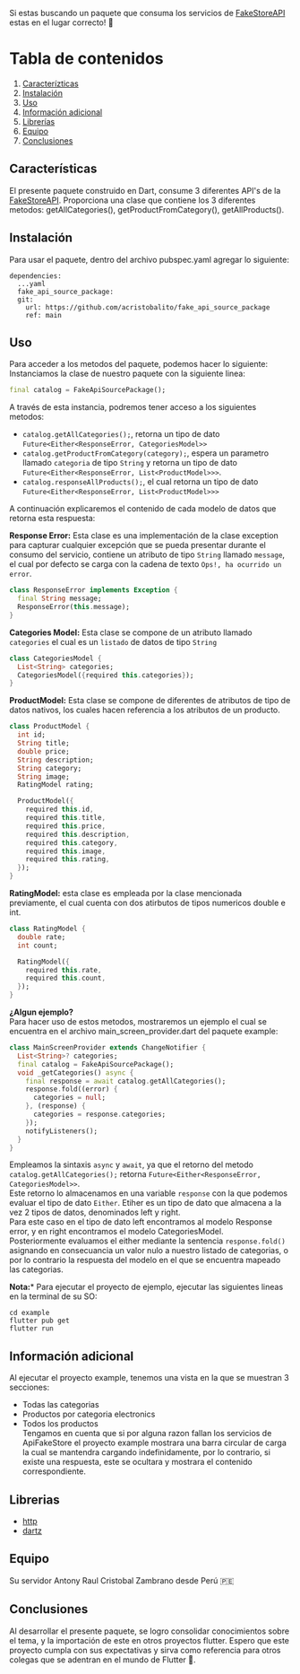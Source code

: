 Si estas buscando un paquete que consuma los servicios de [FakeStoreAPI](https://fakestoreapi.com/) estas en el lugar correcto! 🎉

# Tabla de contenidos
1. [Caracterízticas](#Caracterízticas)
2. [Instalación](#Instalación)
3. [Uso](#Uso)
4. [Información adicional](#Información_adicional)
5. [Librerías](#Librerías)
6. [Equipo](#Equipo)
7. [Conclusiones](#Conclusiones)

## Características

El presente paquete construido en Dart, consume 3 diferentes API's de la [FakeStoreAPI](https://fakestoreapi.com/).
Proporciona una clase que contiene los 3 diferentes metodos: getAllCategories(), getProductFromCategory(), getAllProducts(). 

## Instalación

Para usar el paquete, dentro del archivo pubspec.yaml agregar lo siguiente:   
```
dependencies:
  ...yaml
  fake_api_source_package:
  git:
    url: https://github.com/acristobalito/fake_api_source_package
    ref: main
```

## Uso

Para acceder a los metodos del paquete, podemos hacer lo siguiente:  
Instanciamos la clase de nuestro paquete con la siguiente linea:  
```dart
final catalog = FakeApiSourcePackage();
```
A través de esta instancia, podremos tener acceso a los siguientes metodos:  
* `catalog.getAllCategories();`, retorna un tipo de dato `Future<Either<ResponseError, CategoriesModel>>`
* `catalog.getProductFromCategory(category);`, espera un parametro llamado `categoria` de tipo `String` y retorna un tipo de dato `Future<Either<ResponseError, List<ProductModel>>>`.
* `catalog.responseAllProducts();`, el cual retorna un tipo de dato `Future<Either<ResponseError, List<ProductModel>>>`  
  
A continuación explicaremos el contenido de cada modelo de datos que retorna esta respuesta:  
  
**Response Error:** Esta clase es una implementación de la clase exception para capturar cualquier excepción que se pueda presentar durante el consumo del servicio, contiene un atributo de tipo `String` llamado `message`, el cual por defecto se carga con la cadena de texto `Ops!, ha ocurrido un error`.  
```dart
class ResponseError implements Exception {
  final String message;
  ResponseError(this.message);
}
```
**Categories Model:** Esta clase se compone de un atributo llamado `categories` el cual es un `listado` de datos de tipo `String`
```dart
class CategoriesModel {
  List<String> categories;
  CategoriesModel({required this.categories});
}
```
**ProductModel:** Esta clase se compone de diferentes de atributos de tipo de datos nativos, los cuales hacen referencia a los atributos de un producto.
```dart
class ProductModel {
  int id;
  String title;
  double price;
  String description;
  String category;
  String image;
  RatingModel rating;

  ProductModel({
    required this.id,
    required this.title,
    required this.price,
    required this.description,
    required this.category,
    required this.image,
    required this.rating,
  });
}
```
**RatingModel:** esta clase es empleada por la clase mencionada previamente, el cual cuenta con dos atirbutos de tipos numericos double e int.
```dart
class RatingModel {
  double rate;
  int count;

  RatingModel({
    required this.rate,
    required this.count,
  });
}
```
**¿Algun ejemplo?**  
Para hacer uso de estos metodos, mostraremos un ejemplo el cual se encuentra en el archivo main_screen_provider.dart del paquete example:
```dart
class MainScreenProvider extends ChangeNotifier {
  List<String>? categories;
  final catalog = FakeApiSourcePackage();
  void _getCategories() async {
    final response = await catalog.getAllCategories();
    response.fold((error) {
      categories = null;
    }, (response) {
      categories = response.categories;
    });
    notifyListeners();
  }
}
```
Empleamos la sintaxis `async` y `await`, ya que el retorno del metodo `catalog.getAllCategories();` retorna `Future<Either<ResponseError, CategoriesModel>>`.  
Este retorno lo almacenamos en una variable `response` con la que podemos evaluar el tipo de dato `Either`. 
Etiher es un tipo de dato que almacena a la vez 2 tipos de datos, denominados left y right.  
Para este caso en el tipo de dato left encontramos al modelo Response error, y en right encontramos el modelo CategoriesModel.  
Posteriormente evaluamos el either mediante la sentencia `response.fold()` asignando en consecuancia un valor nulo a nuestro listado de categorias, o por lo contrario la respuesta del modelo en el que se encuentra mapeado las categorias.  
  
**Nota:*** Para ejecutar el proyecto de ejemplo, ejecutar las siguientes lineas en la terminal de su SO: 
```batch
cd example
flutter pub get
flutter run
```

## Información adicional

Al ejecutar el proyecto example, tenemos una vista en la que se muestran 3 secciones:  
* Todas las categorias
* Productos por categoria electronics
* Todos los productos  
Tengamos en cuenta que si por alguna razon fallan los servicios de ApiFakeStore el proyecto example mostrara una barra circular de carga la cual se mantendra cargando indefinidamente, por lo contrario, si existe una respuesta, este se ocultara y mostrara el contenido correspondiente.

## Librerias
* [http](https://pub.dev/packages/http)
* [dartz](https://pub.dev/packages/dartz)

## Equipo
 Su servidor Antony Raul Cristobal Zambrano desde Perú 🇵🇪

## Conclusiones
Al desarrollar el presente paquete, se logro consolidar conocimientos sobre el tema, y la importación de este en otros proyectos flutter.
Espero que este proyecto cumpla con sus expectativas y sirva como referencia para otros colegas que se adentran en el mundo de Flutter 🩵.
